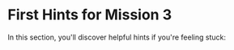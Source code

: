 # First Hints for Mission 3

In this section, you'll discover helpful hints if you're feeling stuck:
